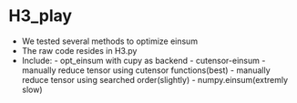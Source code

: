 # H3_play
- We tested several methods to optimize einsum
- The raw code resides in H3.py
- Include:
		- opt_einsum with cupy as backend
		- cutensor-einsum
		- manually reduce tensor using cutensor functions(best)
		- manually reduce tensor using searched order(slightly) 
		- numpy.einsum(extremly slow)